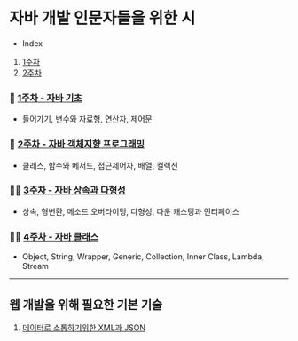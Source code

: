 # 자바 개발 인문자들을 위한 시

- Index
1. [1주차](#green_book-1주차---자바-기초)
2. [2주차](#green_book-2주차---자바-객체지향-프로그래밍)

### :green_book: [1주차 - 자바 기초](Week-1/README.md)
- 들어가기, 변수와 자료형, 연산자, 제어문

### :green_book: [2주차 - 자바 객체지향 프로그래밍](Week-2/README.md)
- 클래스, 함수와 메서드, 접근제어자, 배열, 컬렉션

### :running_woman: [3주차 - 자바 상속과 다형성](Week-3/README.md)
- 상속, 형변환, 메소드 오버라이딩, 다형성, 다운 캐스팅과 인터페이스

### :running_woman: [4주차 - 자바 클래스](Week-4/README.md)
- Object, String, Wrapper, Generic, Collection, Inner Class, Lambda, Stream

---

## 웹 개발을 위해 필요한 기본 기술
1. [데이터로 소통하기위한 XML과 JSON](./XmlAndJson/README.md)